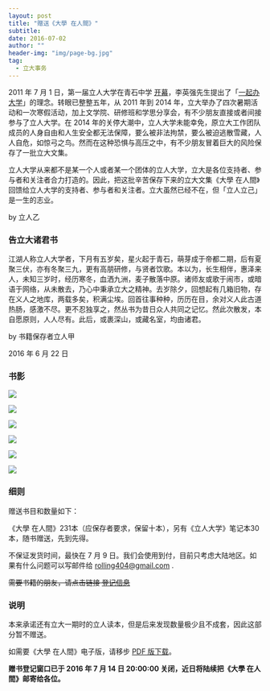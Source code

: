 ```yaml
---
layout: post
title: "赠送《大學 在人間》"
subtitle:
date: 2016-07-02
author: ""
header-img: "img/page-bg.jpg"
tag:
  - 立大事务
---
```


2011 年 7 月 1 日，第一届立人大学在青石中学 [开幕](https://lirencollege.github.io/2011/07/01/kaimu/)，李英强先生提出了「[一起办大学](https://lirencollege.github.io/2011/07/01/liyingqiang/)」的理念。转眼已整整五年，从 2011 年到 2014 年，立大举办了四次暑期活动和一次寒假活动，加上文学院、研修班和学思分享会，有不少朋友直接或者间接参与了立人大学。在 2014 年的关停大潮中，立人大学未能幸免，原立大工作团队成员的人身自由和人生安全都无法保障，要么被非法拘禁，要么被迫逃散雪藏，人人自危，如惊弓之鸟。然而在这种恐惧与高压之中，有不少朋友冒着巨大的风险保存了一批立大文集。

立人大学从来都不是某一个人或者某一个团体的立人大学，立大是各位支持者、参与者和关注者合力打造的。因此，把这批辛苦保存下来的立大文集《大學 在人間》回馈给立人大学的支持者、参与者和关注者。立大虽然已经不在，但「立人立己」是一生的志业。

by 立人乙

### 告立大诸君书

江湖人称立人大学者，下月有五岁矣，星火起于青石，萌芽成于帝都二期，后有夏聚三伏，亦有冬聚三九，更有高朋研修，与贤者饮歌。本以为，长生相伴，惠泽来人，未知三岁时，经历寒冬，血洒九洲，麦子散落中原。诸师友或歌于闹市，或暗语于网络，从未散去，乃心中秉承立大之精神。去岁除夕，回想起有几箱旧物，存在义人之地库，两载多矣，积满尘埃。回首往事种种，历历在目，余对义人此古道热肠，感激不尽。更不忍独享之，然丛书为昔日众人共同之记忆。然此次散发，本自愿原则，人人尽有。此后，或裹深山，或藏名室，均由诸君。

by 书籍保存者立人甲

2016 年 6 月 22 日

### 书影

![](http://o8ukxcl11.bkt.clouddn.com/2-min.jpeg)

![](http://o8ukxcl11.bkt.clouddn.com/7-min.jpeg)

![](http://o8ukxcl11.bkt.clouddn.com/3-min.jpeg)

![](http://o8ukxcl11.bkt.clouddn.com/4-min.jpeg)

![](http://o8ukxcl11.bkt.clouddn.com/5-min.jpeg)

![](http://o8ukxcl11.bkt.clouddn.com/6-min.jpeg)

### 细则

赠送书目和数量如下：

《大學 在人間》231本（应保存者要求，保留十本），另有《立人大学》笔记本30本，随书赠送，先到先得。

不保证发货时间，最快在 7 月 9 日。我们会使用到付，目前只考虑大陆地区。如果有什么问题可以写邮件给 rolling404@gmail.com .

~~需要书籍的朋友，请点击链接 [登记信息](http://form.mikecrm.com/20pj9f)~~

### 说明

本来承诺还有立大一期时的立人读本，但是后来发现数量极少且不成套，因此这部分暂不赠送。

如需要《大學 在人間》电子版，请移步 [PDF 版下载](https://github.com/LirenCollege/LRC/releases/tag/PDF)。

**赠书登记窗口已于 2016 年 7 月 14 日 20:00:00 关闭，近日将陆续把《大學 在人間》邮寄给各位。**
